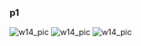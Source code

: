 ### p1
![w14_pic](https://i.imgur.com/ylZocuD.png)
![w14_pic](https://i.imgur.com/ylZocuD.png)
![w14_pic](https://i.imgur.com/OGsiQP2.png)